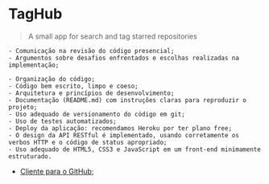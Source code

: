 # TagHub
> A small app for search and tag starred repositories

```
- Comunicação na revisão do código presencial;
- Argumentos sobre desafios enfrentados e escolhas realizadas na implementação;
```

```
- Organização do código;
- Código bem escrito, limpo e coeso;
- Arquitetura e princípios de desenvolvimento;
- Documentação (README.md) com instruções claras para reproduzir o projeto;
- Uso adequado de versionamento do código em git;
- Uso de testes automatizados;
- Deploy da aplicação: recomendamos Heroku por ter plano free;
- O design da API RESTful é implementado, usando corretamente os verbos HTTP e o código de status apropriado;
- Uso adequado de HTML5, CSS3 e JavaScript em um front-end minimamente estruturado.
```

- [Cliente para o GitHub](https://github.com/magrathealabs/template-projeto-selecao/blob/master/projects/GITHUB.md);
